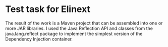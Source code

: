 # Test task for Elinext
The result of the work is a Maven project that can be assembled into one or more JAR libraries. I used the Java Reflection API and classes from the java.lang.reflect package to implement the simplest version of the Dependency Injection container.
